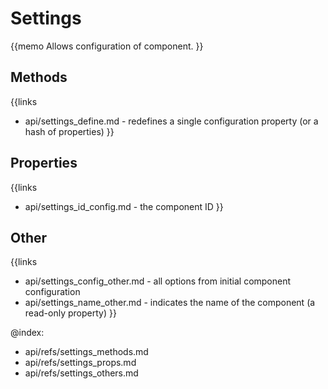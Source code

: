 Settings 
=============

{{memo Allows configuration of component. }}




Methods
-------

{{links
- api/settings_define.md - redefines a single configuration property (or a hash of properties)
}}


Properties
----------

{{links
- api/settings_id_config.md - the component ID
}}




Other
-----

{{links
- api/settings_config_other.md - all options from initial component configuration
- api/settings_name_other.md - indicates the name of the component (a read-only property)
}}


@index:
- api/refs/settings_methods.md
- api/refs/settings_props.md
- api/refs/settings_others.md


